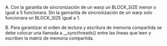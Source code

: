 A.
Con la garantía de sincronización de un warp un BLOCK_SIZE menor o igual a 5 funcionara.
Sin la ganrantía de sincronización de un warp solo funcionara un BLOCK_SIZE igual a 1.

B.
Para garantizar el orden de lectura y escritura de memoria compartida se debe colocar una
llamada a __syncthreads() entre las líneas que leen y escriben la matriz de memoria compartida.
